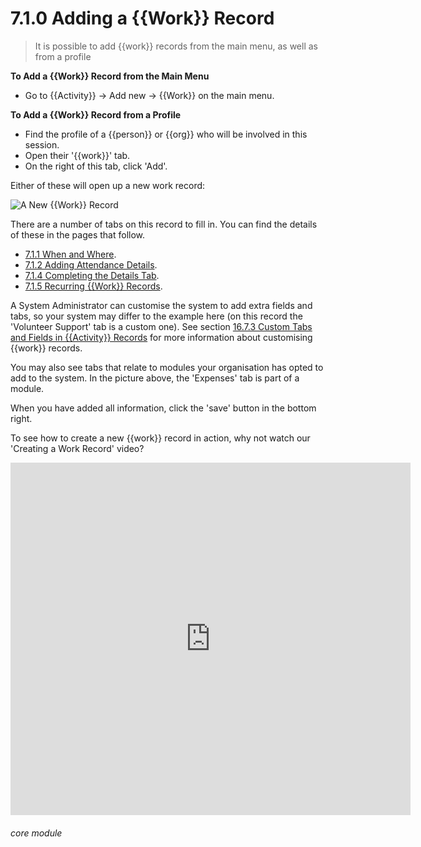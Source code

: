 # 7.1.0 Adding a {{Work}} Record

> It is possible to add {{work}} records from the main menu, as well as from a profile

**To Add a {{Work}} Record from the Main Menu**

- Go to {{Activity}} -> Add new -> {{Work}} on the main menu. 

**To Add a {{Work}} Record from a Profile**

- Find the profile of a {{person}} or {{org}} who will be involved in this session.
- Open their '{{work}}' tab.
- On the right of this tab, click 'Add'.

Either of these will open up a new work record:

![A New {{Work}} Record](7.1.0a.png)

There are a number of tabs on this record to fill in. You can find the details of these in the pages that follow. 

- [7.1.1 When and Where](/help/index/p/7.1.1).
- [7.1.2 Adding Attendance Details](/help/index/p/7.1.2).
- [7.1.4 Completing the Details Tab](/help/index/p/7.1.4).
- [7.1.5 Recurring {{Work}} Records](/help/index/p/7.1.5).

A System Administrator can customise the system to add extra fields and tabs, so your system may differ to the example here (on this record the 'Volunteer Support' tab is a custom one). See section [16.7.3 Custom Tabs and Fields in {{Activity}} Records](/help/index/p/16.7.3) for more information about customising {{work}} records.

You may also see tabs that relate to modules your organisation has opted to add to the system. In the picture above, the 'Expenses' tab is part of a module.

When you have added all information, click the 'save' button in the bottom right. 

To see how to create a new {{work}} record in action, why not watch our 'Creating a Work Record' video?

<iframe src="https://player.vimeo.com/video/279240510" width="640" height="564" frameborder="0" allow="autoplay; fullscreen" allowfullscreen></iframe>


###### core module

